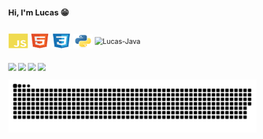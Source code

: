 ### Hi, I'm Lucas 😁

<!--
**LucasIankoski/LucasIankoski** is a ✨ _special_ ✨ repository because its `README.md` (this file) appears on your GitHub profile.

Here are some ideas to get you started:

- 🔭 I’m currently working on ...
- 🌱 I’m currently learning ...
- 👯 I’m looking to collaborate on ...
- 🤔 I’m looking for help with ...
- 💬 Ask me about ...
- 📫 How to reach me: ...
- 😄 Pronouns: ...
- ⚡ Fun fact: ...
-->

  
<div style="display: inline_block"><br>
  <img align="center" alt="Lucas-Js" height="30" width="40" src="https://raw.githubusercontent.com/devicons/devicon/master/icons/javascript/javascript-plain.svg"> 
  <img align="center" alt="Lucas-HTML" height="30" width="40" src="https://raw.githubusercontent.com/devicons/devicon/master/icons/html5/html5-original.svg">
  <img align="center" alt="Lucas-CSS" height="30" width="40" src="https://raw.githubusercontent.com/devicons/devicon/master/icons/css3/css3-original.svg">
  <img align="center" alt="Lucas-Python" height="30" width="40" src="https://raw.githubusercontent.com/devicons/devicon/master/icons/python/python-original.svg">
  <img align="center" alt="Lucas-Java" height="30" width="40" src="https://cdn.jsdelivr.net/gh/devicons/devicon/icons/java/java-original.svg" />

  ##
  
<div> 
  <a href="https://instagram.com/lucasiankoski" target="_blank"><img src="https://img.shields.io/badge/-Instagram-%23E4405F?style=for-the-badge&logo=instagram&logoColor=white" target="_blank"></a>
  <a href="https://t.me/lucasiankoski" target="_blank"><img src="https://img.shields.io/badge/Telegram-2CA5E0?style=for-the-badge&logo=telegram&logoColor=white" target="_blank"></a>
  <a href = "mailto:lucas.iankoski@outlook.com"><img src="https://img.shields.io/badge/Microsoft_Outlook-0078D4?style=for-the-badge&logo=microsoft-outlook&logoColor=white" target="_blank"></a>
  <a href="https://www.linkedin.com/in/lucas-ciankoski/" target="_blank"><img src="https://img.shields.io/badge/-LinkedIn-%230077B5?style=for-the-badge&logo=linkedin&logoColor=white" target="_blank"></a> 
  
  ![Snake animation](https://github.com/LucasIankoski/LucasIankoski/blob/output/github-contribution-grid-snake.svg)
    
</div>
